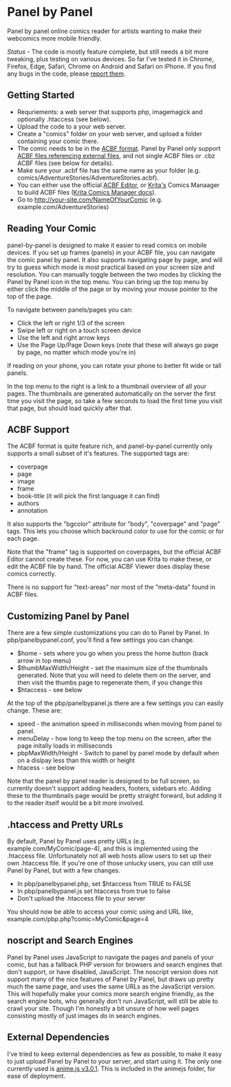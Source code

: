 # Panel by Panel
Panel by panel online comics reader for artists wanting to make their webcomics more mobile friendly.

*Status* - The code is mostly feature complete, but still needs a bit more tweaking, plus testing on various devices. So far I've tested it in Chrome, Firefox, Edge, Safari, Chrome on Android and Safari on iPhone. If you find any bugs in the code, please [report them](https://github.com/ragtag/panel-by-panel/issues).

## Getting Started
* Requriements: a web server that supports php, imagemagick and optionally .htaccess (see below).
* Upload the code to a your web server.
* Create a "comics" folder on your web server, and upload a folder containing your comic there.
* The comic needs to be in the [ACBF format](https://acbf.fandom.com/wiki/Advanced_Comic_Book_Format_Wiki). Panel by Panel only support [ACBF files referencing external files](https://acbf.fandom.com/wiki/ACBF_Specifications), and not single ACBF files or .cbz ACBF files (see below for details).
* Make sure your .acbf file has the same name as your folder (e.g. comics/AdventureStories/AdventureStories.acbf).
* You can either use the official [ACBF Editor](https://acbf.fandom.com/wiki/ACBF_Editor), or [Krita's](https://krita.org) Comics Manaager to build ACBF files ([Krita Comics Manager docs](https://github.com/KDE/krita/tree/master/plugins/python/comics_project_management_tools)).
* Go to http://your-site.com/NameOfYourComic  (e.g. example.com/AdventureStories)

## Reading Your Comic
panel-by-panel is designed to make it easier to read comics on mobile devices. If you set up frames (panels) in your ACBF file, you can navigate the comic panel by panel. It also supports navigating page by page, and will try to guess which mode is most practical based on your screen size and resolution. You can manually toggle between the two modes by clicking the Panel by Panel icon in the top menu. You can bring up the top menu by either click the middle of the page or by moving your mouse pointer to the top of the page.

To navigate between panels/pages you can:
* Click the left or right 1/3 of the screen
* Swipe left or right on a touch screen device
* Use the left and right arrow keys
* Use the Page Up/Page Down keys (note that these will always go page by page, no matter which mode you're in)

If reading on your phone, you can rotate your phone to better fit wide or tall panels.

In the top menu to the right is a link to a thumbnail overview of all your pages. The thumbnails are generated automatically on the server the first time you visit the page, so take a few seconds to load the first time you visit that page, but should load quickly after that.

## ACBF Support
The ACBF format is quite feature rich, and panel-by-panel currently only supports a small subset of it's features. The supported tags are:
* coverpage
* page
* image
* frame
* book-title (it will pick the first language it can find)
* authors
* annotation

It also supports the "bgcolor" attribute for "body", "coverpage" and "page" tags. This lets you choose which backround color to use for the comic or for each page.

Note that the "frame" tag is supported on coverpages, but the official ACBF Editor cannot create these. For now, you can use Krita to make these, or edit the ACBF file by hand. The official ACBF Viewer does display these comics correctly.

There is no support for "text-areas" nor most of the "meta-data" found in ACBF files.

## Customizing Panel by Panel
There are a few simple customizations you can do to Panel by Panel. In pbp/panelbypanel.conf, you'll find a few settings you can change.

* $home - sets where you go when you press the home button (back arrow in top menu)
* $thumbMaxWidth/Height - set the maximum size of the thumbnails generated. Note that you will need to delete them on the server, and then visit the thumbs page to regenerate them, if you change this
* $htaccess - see below

At the top of the pbp/panelbypanel.js there are a few settings you can easily change. These are:

* speed - the animation speed in milliseconds when moving from panel to panel.
* menuDelay - how long to keep the top menu on the screen, after the page initally loads in milliseconds
* pbpMaxWidth/Height - Switch to panel by panel mode by default when on a dislpay less than this width or height
* htacess - see below

Note that the panel by panel reader is designed to be full screen, so currently doesn't support adding headers, footers, sidebars etc. Adding these to the thumbnails page would be pretty straight forward, but adding it to the reader itself would be a bit more involved.

## .htaccess and Pretty URLs
By default, Panel by Panel uses pretty URLs (e.g. example.com/MyComic/page-4), and this is implemented using the .htaccess file. Unfortunately not all web hosts allow users to set up their own .htaccess file. If you're one of those unlucky users, you can still use Panel by Panel, but with a few changes.

* In pbp/panelbypanel.php, set $htaccess from TRUE to FALSE
* In pbp/panelbypanel.js set htaccess from true to false
* Don't upload the .htaccess file to your server

You should now be able to access your comic using and URL like, example.com/pbp.php?comic=MyComic&page=4

## noscript and Search Engines

Panel by Panel uses JavaScript to navigate the pages and panels of your comic, but has a fallback PHP version for browsers and search engines that don't support, or have disabled, JavaScript. The noscript version does not support many of the nice features of Panel by Panel, but draws up pretty much the same page, and uses the same URLs as the JavaScript version. This will hopefully make your comics more search engine friendly, as the search engine bots, who generally don't run JavaScript, will still be able to crawl your site. Though I'm honestly a bit unsure of how well pages consisting mostly of just images do in search engines.

## External Dependencies
I've tried to keep external dependencies as few as possible, to make it easy to just upload Panel by Panel to your server, and start using it. The only one currently used is [anime.js v3.0.1](https://animejs.com/). This is included in the animejs folder, for ease of deployment.
